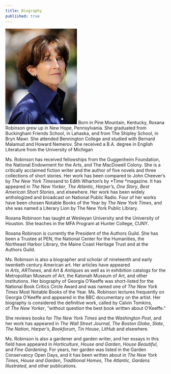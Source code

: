 ```yaml
---
title: Biography
published: true
---
```



![](/uploads/Roxana-ROBINSON-14-c-David-Ignaszewski-koboy_LG.jpg) Born in Pine Mountain, Kentucky, Roxana Robinson grew up in New Hope, Pennsylvania. She graduated from Buckingham Friends School, in Lahaska, and from The Shipley School, in Bryn Mawr. She attended Bennington College and studied with Bernard Malamud and Howard Nemerov. She received a B.A. degree in English Literature from the University of Michigan

Ms. Robinson has received fellowships from the Guggenheim Foundation, the National Endowment for the Arts, and The MacDowell Colony. She is a critically acclaimed fiction writer and the author of five novels and three collections of short stories. Her work has been compared to John Cheever’s by&nbsp;*The New York Times*and to Edith Wharton’s by&nbsp;*Time&nbsp;*magazine. It has appeared in&nbsp;*The New Yorker*,&nbsp;*The Atlantic*,&nbsp;*Harper’s*,&nbsp;*One Story*,&nbsp;*Best American Short Stories*, and elsewhere. Her work has been widely anthologized and broadcast on National Public Radio. Four of her works have been chosen Notable Books of the Year by&nbsp;*The New York Times*, and she was named a Literary Lion by The New York Public Library.

Roxana Robinson has taught at Wesleyan University and the University of Houston. She teaches in the MFA Program at Hunter College, CUNY.

Roxana Robinson is currently the President of the Authors Guild. She has been a Trustee at PEN, the National Center for the Humanities, the Northeast Harbor Library, the Maine Coast Heritage Trust and at the Authors Guild.

Ms. Robinson is also a biographer and scholar of nineteenth and early twentieth century American art. Her articles have appeared in&nbsp;*Arts*,&nbsp;*ARTnews*, and&nbsp;*Art & Antiques*&nbsp;as well as in exhibition catalogs for the Metropolitan Museum of Art, the Katonah Museum of Art, and other institutions. Her biography of Georgia O’Keeffe was short-listed for the National Book Critics Circle Award and was named one of&nbsp;*The New York Times*&nbsp;Most Notable Books of the Year. Ms. Robinson lectures frequently on Georgia O’Keeffe and appeared in the BBC documentary on the artist. Her biography is considered the definitive work, called by Calvin Tomkins, of&nbsp;*The New Yorker*, “without question the best book written about O’Keeffe.”

She reviews books for *The New York Times* and the *Washington Post*, and her work has appeared in *The Wall Street Journal*, *The Boston Globe*, *Slate*, *The Nation*, *Harper’s*, *Bookforum*, *Tin House*, *LitHub* and elsewhere.

Ms. Robinson is also a gardener and garden writer, and her essays in this field have appeared in&nbsp;*Horticulture*,&nbsp;*House and Garden*,&nbsp;*House Beautiful*, and&nbsp;*Fine Gardening*. For years, her garden was listed in the Garden Conservancy Open Days, and it has been written about in&nbsp;*The*&nbsp;*New York Times*,&nbsp;*House and Garden*,&nbsp;*Traditional Homes*,&nbsp;*The Atlantic*,&nbsp;*Gardens Illustrated*, and other publications.